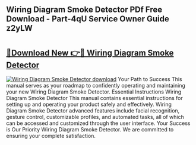 ## Wiring Diagram Smoke Detector PDf Free Download - Part-4qU Service Owner Guide z2yLW

# <h2><a href="http://dfhq38x.blite.top/?on=Wiring+Diagram+Smoke+Detector">🔗Download New 👉🔴 Wiring Diagram Smoke Detector</a></h2>

[![Wiring Diagram Smoke Detector download](https://i.imgur.com/lujVjoI.png)](http://dfhq38x.blite.top/?on=Wiring+Diagram+Smoke+Detector)
Your Path to Success This manual serves as your roadmap to confidently operating and maintaining your new Wiring Diagram Smoke Detector. Essential Instructions Wiring Diagram Smoke Detector This manual contains essential instructions for setting up and operating your product safely and effectively. Wiring Diagram Smoke Detector advanced features include facial recognition, gesture control, customizable profiles, and automated tasks, all of which can be accessed and customized through the user interface. Your Success is Our Priority Wiring Diagram Smoke Detector. We are committed to ensuring your complete satisfaction.
